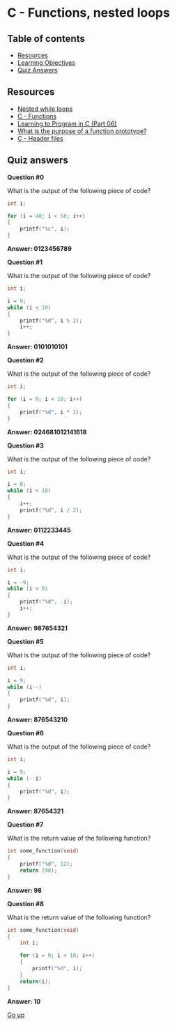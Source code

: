# C - Functions, nested loops

## Table of contents
   * [Resources](#resources)
   * [Learning Objectives](#learning-objectives)
   * [Quiz Answers](#quiz-answers)

## Resources
- [Nested while loops](https://www.youtube.com/watch?v=Z3iGeQ1gIss&ab_channel=ZackAnnaTutorials)
- [C - Functions](https://www.youtube.com/watch?v=qMlnFwYdqIw&ab_channel=JonathanEngelsma)
- [Learning to Program in C (Part 06)](https://www.youtube.com/watch?v=qMlnFwYdqIw&ab_channel=JonathanEngelsma)
- [What is the purpose of a function prototype?](https://www.geeksforgeeks.org/what-is-the-purpose-of-a-function-prototype/)
- [C - Header files](https://www.tutorialspoint.com/cprogramming/c_header_files.htm)

## Quiz answers

__Question #0__

What is the output of the following piece of code?
```c
int i;

for (i = 48; i < 58; i++)
{
    printf("%c", i);
}
```

__Answer: 0123456789__

__Question #1__

What is the output of the following piece of code?
```C
int i;

i = 0;
while (i < 10)
{
    printf("%d", i % 2);
    i++;
}
```
__Answer: 0101010101__

__Question #2__

What is the output of the following piece of code?
```C
int i;

for (i = 0; i < 10; i++)
{
    printf("%d", i * 2);
}
```
**Answer: 024681012141618**

__Question #3__

What is the output of the following piece of code?
```C
int i;

i = 0;
while (i < 10)
{
    i++;
    printf("%d", i / 2);
}
```
**Answer: 0112233445**

__Question #4__

What is the output of the following piece of code?
```C
int i;

i = -9;
while (i < 0)
{
    printf("%d", -i);
    i++;
}
```
**Answer: 987654321**

__Question #5__

What is the output of the following piece of code?
```C
int i;

i = 9;
while (i--)
{
    printf("%d", i);
}
```
**Answer: 876543210**

__Question #6__

What is the output of the following piece of code?
```C
int i;

i = 9;
while (--i)
{
    printf("%d", i);
}
```
**Answer: 87654321**

__Question #7__

What is the return value of the following function?
```C
int some_function(void)
{
    printf("%d", 12);
    return (98);
}
```
**Answer: 98**

__Question #8__

What is the return value of the following function?
```C
int some_function(void)
{
    int i;

    for (i = 0; i < 10; i++)
    {
        printf("%d", i);
    }
    return(i);
}
```
**Answer: 10**

[Go up](#table-of-contents)

